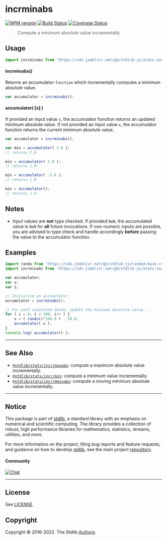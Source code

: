 <!--

@license Apache-2.0

Copyright (c) 2018 The Stdlib Authors.

Licensed under the Apache License, Version 2.0 (the "License");
you may not use this file except in compliance with the License.
You may obtain a copy of the License at

   http://www.apache.org/licenses/LICENSE-2.0

Unless required by applicable law or agreed to in writing, software
distributed under the License is distributed on an "AS IS" BASIS,
WITHOUT WARRANTIES OR CONDITIONS OF ANY KIND, either express or implied.
See the License for the specific language governing permissions and
limitations under the License.

-->

# incrminabs

[![NPM version][npm-image]][npm-url] [![Build Status][test-image]][test-url] [![Coverage Status][coverage-image]][coverage-url] <!-- [![dependencies][dependencies-image]][dependencies-url] -->

> Compute a minimum absolute value incrementally.



<section class="usage">

## Usage

```javascript
import incrminabs from 'https://cdn.jsdelivr.net/gh/stdlib-js/stats-incr-minabs@deno/mod.js';
```

#### incrminabs()

Returns an accumulator `function` which incrementally computes a minimum absolute value.

```javascript
var accumulator = incrminabs();
```

#### accumulator( \[x] )

If provided an input value `x`, the accumulator function returns an updated minimum absolute value. If not provided an input value `x`, the accumulator function returns the current minimum absolute value.

```javascript
var accumulator = incrminabs();

var min = accumulator( 2.0 );
// returns 2.0

min = accumulator( 1.0 );
// returns 1.0

min = accumulator( -3.0 );
// returns 1.0

min = accumulator();
// returns 1.0
```

</section>

<!-- /.usage -->

<section class="notes">

## Notes

-   Input values are **not** type checked. If provided `NaN`, the accumulated value is `NaN` for **all** future invocations. If non-numeric inputs are possible, you are advised to type check and handle accordingly **before** passing the value to the accumulator function.

</section>

<!-- /.notes -->

<section class="examples">

## Examples

<!-- eslint no-undef: "error" -->

```javascript
import randu from 'https://cdn.jsdelivr.net/gh/stdlib-js/random-base-randu@deno/mod.js';
import incrminabs from 'https://cdn.jsdelivr.net/gh/stdlib-js/stats-incr-minabs@deno/mod.js';

var accumulator;
var v;
var i;

// Initialize an accumulator:
accumulator = incrminabs();

// For each simulated datum, update the minimum absolute value...
for ( i = 0; i < 100; i++ ) {
    v = ( randu()*100.0 ) - 50.0;
    accumulator( v );
}
console.log( accumulator() );
```

</section>

<!-- /.examples -->

<!-- Section for related `stdlib` packages. Do not manually edit this section, as it is automatically populated. -->

<section class="related">

* * *

## See Also

-   <span class="package-name">[`@stdlib/stats/incr/maxabs`][@stdlib/stats/incr/maxabs]</span><span class="delimiter">: </span><span class="description">compute a maximum absolute value incrementally.</span>
-   <span class="package-name">[`@stdlib/stats/incr/min`][@stdlib/stats/incr/min]</span><span class="delimiter">: </span><span class="description">compute a minimum value incrementally.</span>
-   <span class="package-name">[`@stdlib/stats/incr/mminabs`][@stdlib/stats/incr/mminabs]</span><span class="delimiter">: </span><span class="description">compute a moving minimum absolute value incrementally.</span>

</section>

<!-- /.related -->

<!-- Section for all links. Make sure to keep an empty line after the `section` element and another before the `/section` close. -->


<section class="main-repo" >

* * *

## Notice

This package is part of [stdlib][stdlib], a standard library with an emphasis on numerical and scientific computing. The library provides a collection of robust, high performance libraries for mathematics, statistics, streams, utilities, and more.

For more information on the project, filing bug reports and feature requests, and guidance on how to develop [stdlib][stdlib], see the main project [repository][stdlib].

#### Community

[![Chat][chat-image]][chat-url]

---

## License

See [LICENSE][stdlib-license].


## Copyright

Copyright &copy; 2016-2022. The Stdlib [Authors][stdlib-authors].

</section>

<!-- /.stdlib -->

<!-- Section for all links. Make sure to keep an empty line after the `section` element and another before the `/section` close. -->

<section class="links">

[npm-image]: http://img.shields.io/npm/v/@stdlib/stats-incr-minabs.svg
[npm-url]: https://npmjs.org/package/@stdlib/stats-incr-minabs

[test-image]: https://github.com/stdlib-js/stats-incr-minabs/actions/workflows/test.yml/badge.svg?branch=main
[test-url]: https://github.com/stdlib-js/stats-incr-minabs/actions/workflows/test.yml?query=branch:main

[coverage-image]: https://img.shields.io/codecov/c/github/stdlib-js/stats-incr-minabs/main.svg
[coverage-url]: https://codecov.io/github/stdlib-js/stats-incr-minabs?branch=main

<!--

[dependencies-image]: https://img.shields.io/david/stdlib-js/stats-incr-minabs.svg
[dependencies-url]: https://david-dm.org/stdlib-js/stats-incr-minabs/main

-->

[chat-image]: https://img.shields.io/gitter/room/stdlib-js/stdlib.svg
[chat-url]: https://gitter.im/stdlib-js/stdlib/

[stdlib]: https://github.com/stdlib-js/stdlib

[stdlib-authors]: https://github.com/stdlib-js/stdlib/graphs/contributors

[umd]: https://github.com/umdjs/umd
[es-module]: https://developer.mozilla.org/en-US/docs/Web/JavaScript/Guide/Modules

[deno-url]: https://github.com/stdlib-js/stats-incr-minabs/tree/deno
[umd-url]: https://github.com/stdlib-js/stats-incr-minabs/tree/umd
[esm-url]: https://github.com/stdlib-js/stats-incr-minabs/tree/esm
[branches-url]: https://github.com/stdlib-js/stats-incr-minabs/blob/main/branches.md

[stdlib-license]: https://raw.githubusercontent.com/stdlib-js/stats-incr-minabs/main/LICENSE

<!-- <related-links> -->

[@stdlib/stats/incr/maxabs]: https://github.com/stdlib-js/stats-incr-maxabs/tree/deno

[@stdlib/stats/incr/min]: https://github.com/stdlib-js/stats-incr-min/tree/deno

[@stdlib/stats/incr/mminabs]: https://github.com/stdlib-js/stats-incr-mminabs/tree/deno

<!-- </related-links> -->

</section>

<!-- /.links -->
